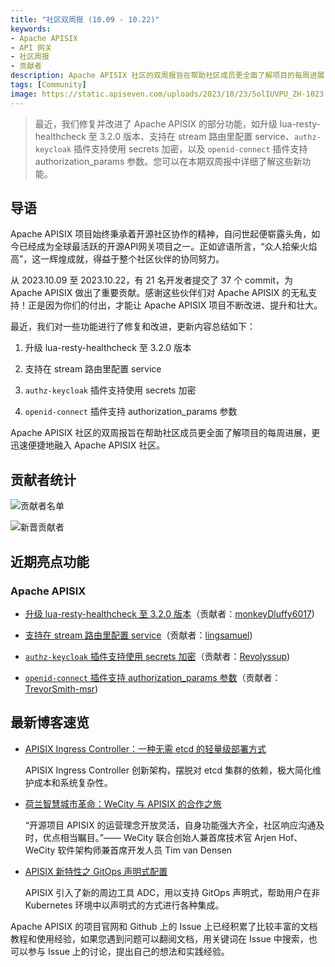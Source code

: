 ```yaml
---
title: "社区双周报 (10.09 - 10.22)"
keywords: 
- Apache APISIX
- API 网关
- 社区周报
- 贡献者
description: Apache APISIX 社区的双周报旨在帮助社区成员更全面了解项目的每周进展，更迅速便捷地融入 Apache APISIX 社区。
tags: [Community]
image: https://static.apiseven.com/uploads/2023/10/23/5olIUVPU_ZH-1023.png
---
```


> 最近，我们修复并改进了 Apache APISIX 的部分功能，如升级 lua-resty-healthcheck 至 3.2.0 版本、支持在 stream 路由里配置 service、`authz-keycloak` 插件支持使用 secrets 加密，以及 `openid-connect` 插件支持 authorization_params 参数。您可以在本期双周报中详细了解这些新功能。
<!--truncate-->

## 导语

Apache APISIX 项目始终秉承着开源社区协作的精神，自问世起便崭露头角，如今已经成为全球最活跃的开源API网关项目之一。正如谚语所言，“众人拾柴火焰高”，这一辉煌成就，得益于整个社区伙伴的协同努力。

从 2023.10.09 至 2023.10.22，有 21 名开发者提交了 37 个 commit，为 Apache APISIX 做出了重要贡献。感谢这些伙伴们对 Apache APISIX 的无私支持！正是因为你们的付出，才能让 Apache APISIX 项目不断改进、提升和壮大。

最近，我们对一些功能进行了修复和改进，更新内容总结如下：

1. 升级 lua-resty-healthcheck 至 3.2.0 版本 

2. 支持在 stream 路由里配置 service

3. `authz-keycloak` 插件支持使用 secrets 加密

4. `openid-connect` 插件支持 authorization_params 参数

Apache APISIX 社区的双周报旨在帮助社区成员更全面了解项目的每周进展，更迅速便捷地融入 Apache APISIX 社区。

## 贡献者统计

![贡献者名单](https://static.apiseven.com/uploads/2023/10/23/2nDl86Bc_All-poster.png)

![新晋贡献者](https://static.apiseven.com/uploads/2023/10/23/qyGLdvQd_New-poster.png)

## 近期亮点功能

### Apache APISIX

- [升级 lua-resty-healthcheck 至 3.2.0 版本](https://github.com/apache/apisix/pull/10307)（贡献者：[monkeyDluffy6017](https://github.com/monkeyDluffy6017))

- [支持在 stream 路由里配置 service](https://github.com/apache/apisix/pull/10298)（贡献者：[lingsamuel](https://github.com/lingsamuel))

- [`authz-keycloak` 插件支持使用 secrets 加密](https://github.com/apache/apisix/pull/10353)（贡献者：[Revolyssup](https://github.com/Revolyssup))

- [`openid-connect` 插件支持 authorization_params 参数](https://github.com/apache/apisix/pull/10058)（贡献者：[TrevorSmith-msr](https://github.com/TrevorSmith-msr))

## 最新博客速览

- [APISIX Ingress Controller：一种无需 etcd 的轻量级部署方式](https://apisix.apache.org/zh/blog/2023/10/18/ingress-apisix/)

  APISIX Ingress Controller 创新架构，摆脱对 etcd 集群的依赖，极大简化维护成本和系统复杂性。

- [荷兰智慧城市革命：WeCity 与 APISIX 的合作之旅](https://apisix.apache.org/zh/blog/2023/10/09/wecity-uses-apisix/)

  “开源项目 APISIX 的运营理念开放灵活，自身功能强大齐全，社区响应沟通及时，优点相当瞩目。”—— WeCity 联合创始人兼首席技术官 Arjen Hof、WeCity 软件架构师兼首席开发人员 Tim van Densen

- [APISIX 新特性之 GitOps 声明式配置](https://apisix.apache.org/zh/blog/2023/10/07/apisix-gitops-adc/)

  APISIX 引入了新的周边工具 ADC，用以支持 GitOps 声明式，帮助用户在非 Kubernetes 环境中以声明式的方式进行各种集成。

Apache APISIX 的项目官网和 Github 上的 Issue 上已经积累了比较丰富的文档教程和使用经验，如果您遇到问题可以翻阅文档，用关键词在 Issue 中搜索，也可以参与 Issue 上的讨论，提出自己的想法和实践经验。
